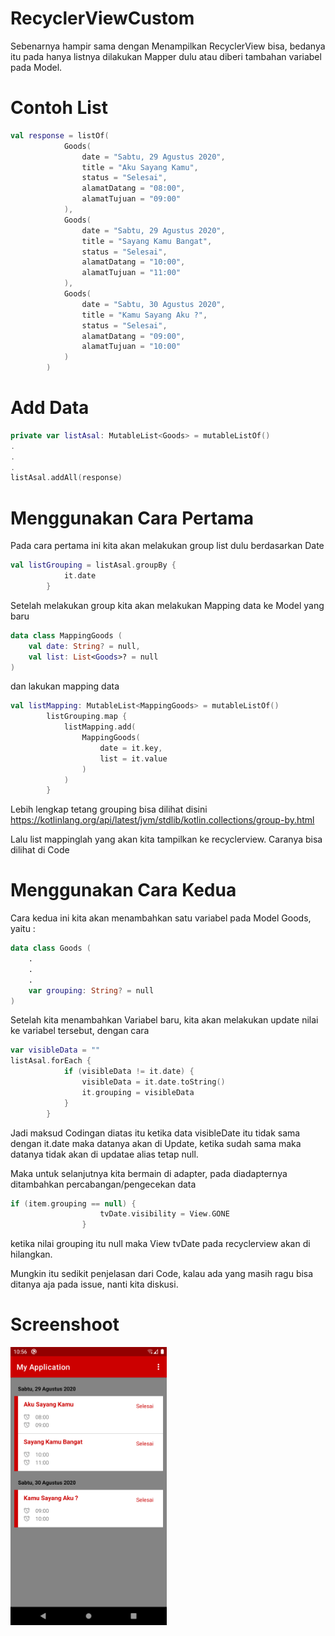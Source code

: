 # RecyclerViewCustom

Sebenarnya hampir sama dengan Menampilkan RecyclerView bisa, bedanya itu pada hanya listnya dilakukan Mapper dulu atau diberi tambahan variabel pada Model.

# Contoh List
```kotlin
val response = listOf(
            Goods(
                date = "Sabtu, 29 Agustus 2020",
                title = "Aku Sayang Kamu",
                status = "Selesai",
                alamatDatang = "08:00",
                alamatTujuan = "09:00"
            ),
            Goods(
                date = "Sabtu, 29 Agustus 2020",
                title = "Sayang Kamu Bangat",
                status = "Selesai",
                alamatDatang = "10:00",
                alamatTujuan = "11:00"
            ),
            Goods(
                date = "Sabtu, 30 Agustus 2020",
                title = "Kamu Sayang Aku ?",
                status = "Selesai",
                alamatDatang = "09:00",
                alamatTujuan = "10:00"
            )
        )
```

# Add Data
```kotlin
private var listAsal: MutableList<Goods> = mutableListOf()
.
.
.
listAsal.addAll(response)
```

# Menggunakan Cara Pertama

Pada cara pertama ini kita akan melakukan group list dulu berdasarkan Date
```kotlin
val listGrouping = listAsal.groupBy {
            it.date
        }
```
Setelah melakukan group kita akan melakukan Mapping data ke Model yang baru
```kotlin
data class MappingGoods (
    val date: String? = null,
    val list: List<Goods>? = null
)
```
dan lakukan mapping data
```kotlin
val listMapping: MutableList<MappingGoods> = mutableListOf()
        listGrouping.map {
            listMapping.add(
                MappingGoods(
                    date = it.key,
                    list = it.value
                )
            )
        }
```
Lebih lengkap tetang grouping bisa dilihat disini https://kotlinlang.org/api/latest/jvm/stdlib/kotlin.collections/group-by.html

Lalu list mappinglah yang akan kita tampilkan ke recyclerview. Caranya bisa dilihat di Code

# Menggunakan Cara Kedua

Cara kedua ini kita akan menambahkan satu variabel pada Model Goods, yaitu : 
```kotlin
data class Goods (
    .
    .
    .
    var grouping: String? = null
)
```
Setelah kita menambahkan Variabel baru, kita akan melakukan update nilai ke variabel tersebut, dengan cara 
```kotlin
var visibleData = ""
listAsal.forEach {
            if (visibleData != it.date) {
                visibleData = it.date.toString()
                it.grouping = visibleData
            }
        }
```
Jadi maksud Codingan diatas itu ketika data visibleDate itu tidak sama dengan it.date maka datanya akan di Update, ketika sudah sama maka datanya tidak akan di updatae alias tetap null.

Maka untuk selanjutnya kita bermain di adapter, pada diadapternya ditambahkan percabangan/pengecekan data
```kotlin
if (item.grouping == null) {
                    tvDate.visibility = View.GONE
                }
```
ketika nilai grouping itu null maka View tvDate pada recyclerview akan di hilangkan.

Mungkin itu sedikit penjelasan dari Code, kalau ada yang masih ragu bisa ditanya aja pada issue, nanti kita diskusi.

# Screenshoot

<img src="https://github.com/Egi10/RecyclerViewCustom/blob/master/screenshoot/Screenshot_1600769917.png" width="250">
